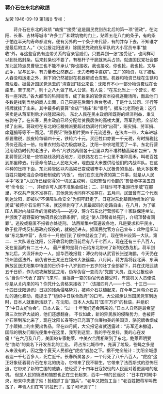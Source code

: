 ### 蒋介石在东北的政绩
左荧
1946-09-19
第1版()
专栏：

　　蒋介石在东北的政绩
    “劫搜”“接受”这是国民党到东北后的第一项“德政”，在沈阳、长春、吉林等城市“许多工厂和建筑物的门上，贴着五花八门的条子，有的条子怕连半天的寿命都没有，便有另外的一个条子来代替，有的并存下去，不知谁才是最后的主人。”（大公报沈阳通讯）除国民党政府及军队的大小官员专事“接收”外，与这些官员有连带关系的官亲官戚们，只要弄到一张“接受证”，也同样可以到处贴封条。后来封条也不要了，有枪杆子干脆就派兵占领，就连国民党社会部东北区特派员曹唐三也不能不承认“你也接收，我也接收，你也抢，我也抢，文与武争，官与民争，有力量者公然霸占，无力者暗中盗窃”。工厂的物资，除了被私人吞没和运走之外，剩下的仍然被封在机器房或仓库里。机器和物资已经在生锈和霉烂着。据最近国民党派去的“清查团”钱公来说：沈阳有不小一部分物资霉烂在仓库里。至于房产，则十之八九做了私人公馆。有人说：“在东北当上一个营长，都有一座洋房。”各大都市的热闹街市，成了新来的官僚资本投机逐鹿场所，而且他们多数是找到当地的商人出面，自己只是在后面作后台老板，于是什么公司、洋行等招牌就挂了出来，其中最多的要算“金店”“钱庄”和“银号”。据东北老百姓说：这行买卖是从蒋军到后才兴隆起来的。
    东北人民在民主政府所既得的经济利益，重又被剥夺了。在长春，民主政府已经分配给贫民居住的高楼大厦，蒋军到后，全部给撵了出来。蒋政府在东北的征粮摊派要超过伪满时代的“出荷”，赈灾捐、劳军捐、席筵捐等等不一而足。“居民证”贴张相片要四千元流通券，在法库一带，大车进城都要缴税，胶皮轮每辆四十元，铁轮六十元，买匹牲口亦要一千元税，有时捐税比货价还高出一倍，结果农村劳动力极度缺乏，沈阳一带农地荒芜了一半。东北行营沿用敌伪时代的老法子，命令“凡铁路两侧各十公里以内不准种植高粱和包米”。东北蒋管区只是一些铁路线及附近地方，沿铁路左右二十公里不准种高禾，叫老百姓到那里种去。行营命令禁止人民吃大米，理由是大米要供给他们的内战军队。在这种种的压榨下面，东北蒋管区以内高粱已变成城市中人民极贵的食品，绝大多数老百姓只能吃混合杂粮粉制成的“内饭”。
    他们在东北所做的第二件事，就是从人民手中“收复”人民所已经获得的一切民主权利，沈阳警备司令部的“警备参字第五四号”命令说：一、非经许可人民不准集会结社；二、非经许可不准游行示威”在那里，不仅共产党不准存在，其他党派也同样不准存在。五月间，民盟曾有三个代表到达沈阳，即被以“不保障生命安全”为恫吓赶走了。日寇对东北殖民地统治的“良民证”被蒋介石沿用下来，就这样剥夺了人民最起码的走路自由。在八月，为了镇压人民对内战征兵的消极抵抗——逃役，蒋介石东北行营颁布了十家联保连坐法，并颁发了最野蛮的“妨碍兵役治罪条例”，规定“使人顶替者处死刑，介绍顶替者同罪”。逃役或稳匿不报者亦处徒刑。
    法西斯集中营遍设各地，凡是要求和平民主，敢于批评或反抗恶政府奴役的，就被捉进去。据国民党官方自己宣布：此种组织叫做“东北集中营”，去年十一月他们到了绥中就设立了的。现在锦州设第一大队，第二、三大队设在沈阳，公开收容的数目前后有八千七百人，现在还有三千八百人，死在里面的有二三十人。
    最严重的是蒋介石给东北带来了新的民族危机。蒋军到东北后，大汉奸未办一人，据华西晚报载：溥仪的侍从武官长张逆海鹏，今天仍在锦州逍遥法外，前伪省长王某还在锦州大张筵席。八月间，蒋方竟将我北满、东满解放区送沈阳集中待遣的日侨中十八岁到四十五岁的壮丁全部留下，并在沈阳武装五千日侨，作为进攻解放区之用，伪军伪官一变而为“党国”大员。连大公报也承认“当伪军代表了国军飞来时，当摇身一变的伪官代表接受时，有些机关人员便说你是从关内来的吗？你凭什么资格来接收？”（该报四月八——十日、十三日——十四日沈阳通讯）日寇的残余侵略势力，被蒋介石扶植起来，在今年二月蒋介石策动的通化暴动，竟提出了“组织中日联合政府”的口号。大公报承认当国民党军到达时，日本人就重新活跃了。在沈阳，日本人大贴其“国军万岁”的标语，并组织了“中日友好协会”。日本人说：“过一十年我们还会回来的。”日本人自然是最希望第三次世界大战的，他们还想翻身。
    不仅如此，新的异民族的侵略势力，也被蒋介石带到东北来了，现在沈阳长春等地已充满了价廉物美的美国货，骆驼牌香烟成了小贩摊上的主要出售品。早在四月间，大公报记者就透露过：“苏军还未撤退，国际的朋友们眼光便集中在这里，我写到这里，我的手在发抖，我的心在发痛！”在六月及八月，美国的专家鲍莱、中美农合团相继到了东北，鲍莱声明要在“协助”的美名下开发东北的工业。
    蒋占东北城市中，充满了垃圾，苍蝇之多是从来没有的，因之整个夏天人民都在“虎疫”威胁之下。据不完全统计：沈阳全城患者达一千七百多人，死亡近千。长春所属各乡，一个月死了八千八百人。“虎疫”这正好象征着蒋介石在东北的统治，它带来了民不聊生，它带来了法西斯式的恐怖压迫，它带来了新的亡国的威胁，使经受了十四年日寇奴役的人民面对着更黑暗的危机。
    但是人民的愤懑和恼怒也正在生长起来，西中一带的民谣说：“日本在时盼中央，盼来中央遭了殃！抢粮抓丁当“国兵”，“老年又把劳工当！”老百姓把蒋军叫做蛮子，年青人们在骂“妈拉巴子，蛮子可坏透了”！
